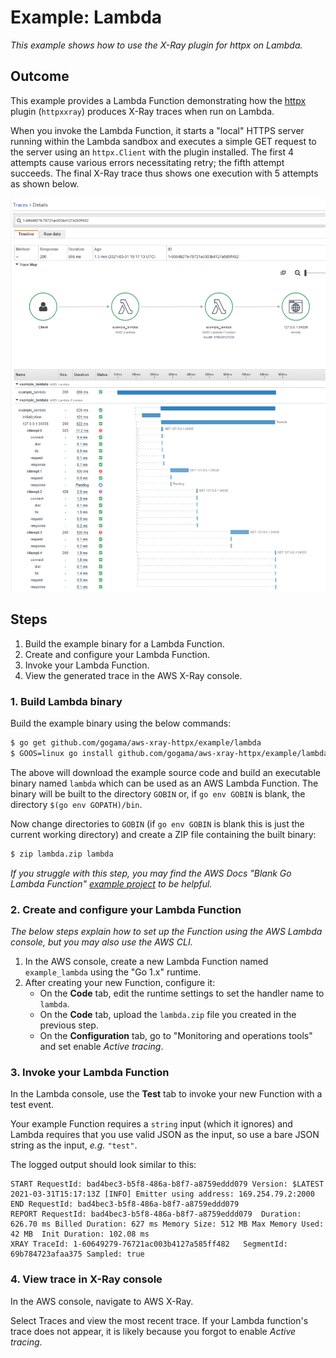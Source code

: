Example: Lambda
===============

*This example shows how to use the X-Ray plugin for httpx on Lambda.*

## Outcome

This example provides a Lambda Function demonstrating how the
[httpx](https://github.com/gogama/httpx) plugin (`httpxxray`) produces X-Ray
traces when run on Lambda.

When you invoke the Lambda Function, it starts a "local" HTTPS server running
within the Lambda sandbox and executes a simple GET request to the server using
an `httpx.Client` with the plugin installed. The first 4 attempts cause various
errors necessitating retry; the fifth attempt succeeds. The final X-Ray trace
thus shows one execution with 5 attempts as shown below.

![Screengrab from AWS X-Ray console showing the X-Ray trace generated by the plugin when run within Lambda.](xray_screengrab.png)

## Steps

1. Build the example binary for a Lambda Function.
2. Create and configure your Lambda Function.
3. Invoke your Lambda Function.
4. View the generated trace in the AWS X-Ray console.

### 1. Build Lambda binary

Build the example binary using the below commands:

```sh
$ go get github.com/gogama/aws-xray-httpx/example/lambda
$ GOOS=linux go install github.com/gogama/aws-xray-httpx/example/lambda
```

The above will download the example source code and build an executable binary
named `lambda` which can be used as an AWS Lambda Function. The binary will be
built to the directory `GOBIN` or, if `go env GOBIN` is blank, the directory
`$(go env GOPATH)/bin`.

Now change directories to `GOBIN` (if `go env GOBIN` is blank this is just the
current working directory) and create a ZIP file containing the built binary:

```sh
$ zip lambda.zip lambda
``` 

*If you struggle with this step, you may find the AWS Docs "Blank Go Lambda
Function" [example project](https://github.com/awsdocs/aws-lambda-developer-guide/tree/main/sample-apps/blank-go)
to be helpful.*

### 2. Create and configure your Lambda Function

*The below steps explain how to set up the Function using the AWS Lambda
console, but you may also use the AWS CLI.*

1. In the AWS console, create a new Lambda Function named `example_lambda`
   using the "Go 1.x" runtime.
2. After creating your new Function, configure it:
    - On the **Code** tab, edit the runtime settings to set the handler name
      to `lambda`.
    - On the **Code** tab, upload the `lambda.zip` file you created in the
      previous step.
    - On the **Configuration** tab, go to "Monitoring and operations tools" and
      set enable *Active tracing*. 

### 3. Invoke your Lambda Function

In the Lambda console, use the **Test** tab to invoke your new Function with a
test event.

Your example Function requires a `string` input (which it ignores) and Lambda
requires that you use valid JSON as the input, so use a bare JSON string as
the input, *e.g.* `"test"`. 

The logged output should look similar to this:

```
START RequestId: bad4bec3-b5f8-486a-b8f7-a8759eddd079 Version: $LATEST
2021-03-31T15:17:13Z [INFO] Emitter using address: 169.254.79.2:2000
END RequestId: bad4bec3-b5f8-486a-b8f7-a8759eddd079
REPORT RequestId: bad4bec3-b5f8-486a-b8f7-a8759eddd079	Duration: 626.70 ms	Billed Duration: 627 ms	Memory Size: 512 MB	Max Memory Used: 42 MB	Init Duration: 102.08 ms
XRAY TraceId: 1-60649279-76721ac003b4127a585ff482	SegmentId: 69b784723afaa375	Sampled: true
``` 

### 4. View trace in X-Ray console

In the AWS console, navigate to AWS X-Ray.

Select Traces and view the most recent trace. If your Lambda function's trace
does not appear, it is likely because you forgot to enable *Active tracing*.
